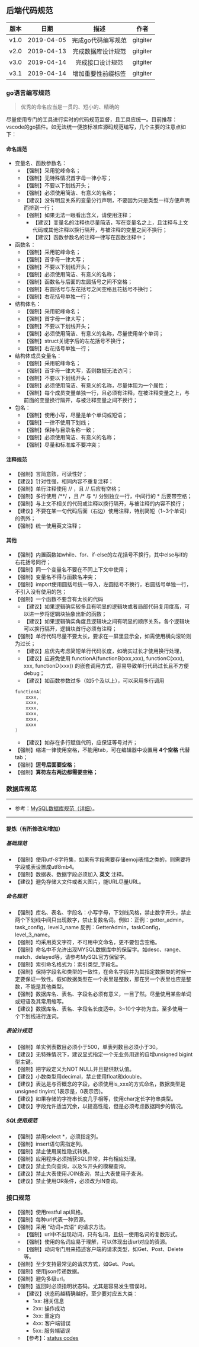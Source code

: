 ## 后端代码规范

| 版本 |   日期    | 描述 |  作者   |
| :--: | :-------: | :--: | :-----: |
| v1.0 | 2019-04-05 | 完成go代码编写规范 | gitgiter |
| v2.0 | 2019-04-13 | 完成数据库设计规范 | gitgiter |
| v3.0 | 2019-04-14 | 完成接口设计规范| gitgiter |
| v3.1 | 2019-04-14 | 增加重要性前缀标签 | gitgiter |

### go语言编写规范

> 优秀的命名应当是一贯的、短小的、精确的

尽量使用专门的工具进行实时的代码规范监督，且工具应统一。目前推荐：vscode的go插件。如无法统一便按标准库源码规范编写，几个主要的注意点如下：

#### 命名规范
- 变量名、函数参数名：
    - 【强制】采用驼峰命名；
    - 【强制】无特殊情况首字母一律小写；
    - 【强制】不要以下划线开头；
    - 【强制】必须使用简洁、有意义的名称；
    - 【建议】没有明显关系的变量分行声明，不要因为只是类型一样方便声明而挤到一行；
    - 【强制】如果无法一眼看出含义，请使用注释；
        - 【建议】变量名的注释也尽量简洁，写在变量名之上，且注释与上文代码或其他注释以换行隔开，与被注释的变量之间不换行；
        - 【建议】函数参数名的注释一律写在函数注释中；
- 函数名：
    - 【强制】采用驼峰命名；
    - 【强制】首字母一律大写；
    - 【强制】不要以下划线开头；
    - 【强制】必须使用简洁、有意义的名称；
    - 【强制】函数名与后面的左圆括号之间不空格；
    - 【强制】右圆括号与左花括号之间空格且花括号不换行；
    - 【强制】右花括号单独一行；
- 结构体名：
    - 【强制】采用驼峰命名；
    - 【强制】首字母一律大写；
    - 【强制】不要以下划线开头；
    - 【强制】必须使用简洁、有意义的名称，尽量使用单个单词；
    - 【强制】struct关键字后的左花括号不换行；
    - 【强制】右花括号单独一行；
- 结构体成员变量名：
    - 【强制】采用驼峰命名；
    - 【强制】首字母一律大写，否则数据无法访问；
    - 【强制】不要以下划线开头；
    - 【强制】必须使用简洁、有意义的名称，尽量体现为一个属性；
    - 【强制】每个成员变量单独一行，且必须有注释，在被注释变量之上，与前面的变量换行隔开，与被注释变量之间不换行；
- 包名：
    - 【强制】使用小写，尽量是单个单词或短语；
    - 【强制】一律不使用下划线；
    - 【强制】保持与目录名称一致；
    - 【强制】必须使用简洁、有意义的名称；
    - 【强制】尽量和标准库不要冲突；

#### 注释规范
- 【强制】言简意赅，可读性好；
- 【建议】针对性强，相同内容不重复注释；
- 【强制】单行注释使用 // ，且 // 后应有空格；
- 【强制】多行使用 /**/ ，且 /* 与 */ 分别独立一行，中间行的 * 后要带空格；
- 【强制】与上文不相关的代码或注释以换行隔开，与被注释的内容不换行；
- 【建议】不要在某一句代码后面（右边）使用注释，特别简短（1~3个单词）的例外；
- 【强制】统一使用英文注释；

#### 其他
- 【强制】内置函数如while、for、if-else的左花括号不换行，其中else与if的右花括号同行；
- 【强制】同一个变量名不要在不同上下文中使用；
- 【强制】变量名不得与函数名冲突；
- 【强制】import使用圆括号统一导入，左圆括号不换行，右圆括号单独一行，不引入没有使用的包；
- 【强制】一个函数不要含有太长的代码
    - 【建议】如果逻辑确实较多且有明显的逻辑块或者局部代码复用度高，可以进一步将逻辑块抽象出新的函数；
    - 【建议】如果逻辑确实角度且逻辑块之间有明显的顺序关系，各个逻辑块可以换行隔开，逻辑块首行必须有注释；
- 【强制】单行代码尽量不要太长，要求在一屏里显示全，如需使用横向滚轮则为过长；
    - 【建议】应优先考虑简短单行代码长度，如确实过长才使用换行处理，
    - 【建议】应避免使用 functionA(functionB(xxx,xxx), functionC(xxx), xxx, functionD(xxx)) 的嵌套调用方式，容易导致单行代码过长且不方便debug；
    - 【建议】如函数参数过多（如5个及以上），可以采用多行调用
    ```go
    functionA(
        xxxx,
        xxxx,
        xxxx,
        xxxx,
        xxxx,
        xxxx
    )
    ```
    - 【建议】如存在多行赋值代码，应保证等号对齐；
- 【强制】缩进一律使用空格，不能用tab，可在编辑器中设置用 **4个空格** 代替tab；
- 【强制】**逗号后面要空格；**
- 【强制】**算符左右两边都需要空格；**

### 数据库规范

---

- 参考：[MySQL数据库规范（详细）](https://www.2cto.com/database/201802/718462.html)。

---

#### 提炼（有所修改和增加）

##### 基础规范
- 【强制】使用utf-8字符集，如果有字段需要存储emoji表情之类的，则需要将字段或表设置成utf8mb4。
- 【强制】数据表、数据字段必须加入 **英文** 注释。
- 【建议】避免存储大文件或者大图片，能URL尽量URL。

##### 命名规范
- 【强制】库名、表名、字段名：小写字母，下划线风格，禁止数字开头，禁止两个下划线中间只出现数字，禁止复数名词。例如：正例：getter_admin，task_config，level3_name 反例：GetterAdmin，taskConfig，level_3_name。
- 【强制】均采用英文字符，不可用中文命名，更不要包含空格。
- 【强制】命名中不允许出现MYSQL数据库中的保留字。如desc、range、match、delayed等，请参考MySQL官方保留字。
- 【强制】索引命名格式为：索引类型_字段名。
- 【强制】保持字段名和类型的一致性，在命名字段并为其指定数据类的时候一定要保证一致性。假如数据类型在一个表里是整数，那在另一个表里也应是整数，不能是其他类型。
- 【强制】数据库名、表名、字段名必须有意义，一目了然。尽量使用某些单词或短语及其常用缩写。
- 【建议】数据库名、表名、字段名长度适中。3~10个字符为宜。至多使用一个下划线进行连词。

##### 表设计规范
- 【强制】单实例表数目必须小于500，单表列数目必须小于30。
- 【建议】无特殊情况下，建议显式指定一个无业务用途的自增unsigned bigint型主键。
- 【强制】把字段定义为NOT NULL并且提供默认值。
- 【建议】小数类型用decimal，禁止使用float和double。
- 【建议】表达是与否概念的字段，必须使用is_xxx的方式命名，数据类型是unsigned tinyint( 1表示是，0表示否)。
- 【建议】如果存储的字符串长度几乎相等，使用char定长字符串类型。
- 【建议】字段允许适当冗余，以提高性能，但是必须考虑数据同步的情况。

##### SQL使用规范
- 【强制】禁用select *，必须指定列。
- 【强制】insert语句需指定列。
- 【强制】禁止使用属性隐式转换。
- 【强制】应用程序必须捕获SQL异常，并有相应处理。
- 【建议】禁止负向查询，以及%开头的模糊查询。
- 【建议】禁止大表使用JOIN查询，禁止大表使用子查询。
- 【建议】禁止使用OR条件，必须改为IN查询。

### 接口规范
- 【强制】使用restful api风格。
- 【强制】每种url代表一种资源。
- 【强制】采用 “动词+宾语” 的请求方法。
    - 【强制】url中不出现动词，只有名词，且统一使用名词的复数形式。
    - 【强制】使用的名词应易于理解，可以体现出该url对应的资源。
    - 【强制】动词专门用来描述客户端的请求类型，如Get、Post、Delete等。
- 【强制】至少支持最常见的请求方式，如Get、Post。
- 【强制】使用json传递数据。
- 【强制】避免多级url。
- 【强制】返回时必须指明状态码。尤其是容易发生错误时。
    - 【建议】状态码越精确越好。至少要对应五大类：
        - 1xx: 相关信息
        - 2xx: 操作成功
        - 3xx: 重定向
        - 4xx: 客户端错误
        - 5xx: 服务端错误
    - 【参考】：[status codes](https://en.wikipedia.org/wiki/List_of_HTTP_status_codes)